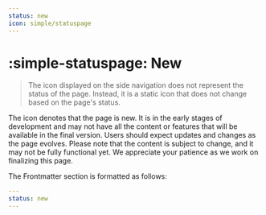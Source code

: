 ```yaml
---
status: new
icon: simple/statuspage
---
```


# :simple-statuspage: New

> The icon displayed on the side navigation does not represent the status of the page. Instead, it is a static icon that does not change based on the page's status.

<span class="md-ellipsis"> The icon <span class="md-status md-status--new" title="Newly created page"> </span> </span> denotes that the page is new. It is in the early stages of development and may not have all the content or features that will be available in the final version. Users should expect updates and changes as the page evolves.
Please note that the content is subject to change, and it may not be fully functional yet. We appreciate your patience as we work on finalizing this page.

The Frontmatter section is formatted as follows:

```yaml
---
status: new
---
```